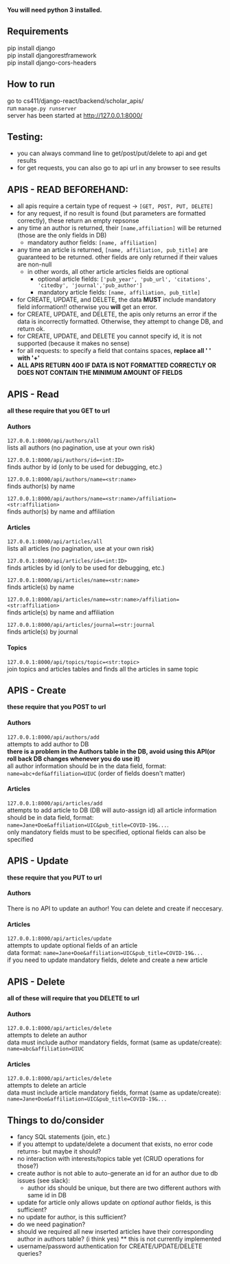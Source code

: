 **You will need python 3 installed.**

## Requirements
pip install django <br />
pip install djangorestframework <br />
pip install django-cors-headers <br />

## How to run
go to cs411/django-react/backend/scholar_apis/<br />
run `manage.py runserver` <br />
server has been started at http://127.0.0.1:8000/ <br />

## Testing:
* you can always command line to get/post/put/delete to api and get results
* for get requests, you can also go to api url in any browser to see results

## APIS - READ BEFOREHAND:
* all apis require a certain type of request -> `[GET, POST, PUT, DELETE]`
* for any request, if no result is found (but parameters are formatted correctly), these return an empty repsonse
* any time an author is returned, their `[name,affiliation]` will be returned (those are the only fields in DB)
  * mandatory author fields: `[name, affiliation]`
* any time an article is returned, `[name, affiliation, pub_title]` are guaranteed to be returned. other fields are only returned if their values are non-null
  * in other words, all other article articles fields are optional
    * optional article fields: `['pub_year', 'pub_url', 'citations', 'citedby', 'journal','pub_author']`
    * mandatory article fields: `[name, affiliation, pub_title]`
* for CREATE, UPDATE, and DELETE, the data **MUST** include mandatory field information!! otherwise you **will** get an error.
* for CREATE, UPDATE, and DELETE, the apis only returns an error if the data is incorrectly formatted. Otherwise, they attempt to change DB, and return ok.
* for CREATE, UPDATE, and DELETE you cannot specify id, it is not supported (because it makes no sense)
* for all requests: to specify a field that contains spaces, **replace all ' ' with '+'**
* **ALL APIS RETURN 400 IF DATA IS NOT FORMATTED CORRECTLY OR DOES NOT CONTAIN THE MINIMUM AMOUNT OF FIELDS**

## APIS - Read
**all these require that you GET to url**

#### Authors

`127.0.0.1:8000/api/authors/all`<br />
lists all authors (no pagination, use at your own risk) <br />

`127.0.0.1:8000/api/authors/id=<int:ID>` <br />
finds author by id (only to be used for debugging, etc.) <br />

`127.0.0.1:8000/api/authors/name=<str:name>` <br />
finds author(s) by name <br />

`127.0.0.1:8000/api/authors/name=<str:name>/affiliation=<str:affiliation>` <br />
finds author(s) by name and affiliation <br />

#### Articles
`127.0.0.1:8000/api/articles/all` <br />
lists all articles (no pagination, use at your own risk) <br />

`127.0.0.1:8000/api/articles/id=<int:ID>` <br />
finds articles by id (only to be used for debugging, etc.) <br />

`127.0.0.1:8000/api/articles/name=<str:name>` <br />
finds article(s) by name <br />

`127.0.0.1:8000/api/articles/name=<str:name>/affiliation=<str:affiliation>` <br />
finds article(s) by name and affiliation <br />

`127.0.0.1:8000/api/articles/journal=<str:journal` <br />
finds article(s) by journal <br />

#### Topics
`127.0.0.1:8000/api/topics/topic=<str:topic>` <br />
join topics and articles tables and finds all the articles in same topic  <br />

## APIS - Create
**these require that you POST to url**

#### Authors
`127.0.0.1:8000/api/authors/add` <br />
attempts to add author to DB <br />
**there is a problem in the Authors table in the DB, avoid using this API(or roll back DB changes whenever you do use it)** <br />
all author information should be in the data field, format: `name=abc+def&affiliation=UIUC` (order of fields doesn't matter) <br />

#### Articles
`127.0.0.1:8000/api/articles/add` <br /> 
attempts to add article to DB (DB will auto-assign id)
all article information should be in data field, format: `name=Jane+Doe&affiliation=UIC&pub_title=COVID-19&...`.  <br />
only mandatory fields must to be specified, optional fields can also be specified <br />


## APIS - Update
**these require that you PUT to url**

#### Authors
There is no API to update an author! You can delete and create if neccesary. <br />

#### Articles
`127.0.0.1:8000/api/articles/update` <br />
attempts to update optional fields of an article <br />
data format: `name=Jane+Doe&affiliation=UIC&pub_title=COVID-19&...` <br />
if you need to update mandatory fields, delete and create a new article


## APIS - Delete
**all of these will require that you DELETE to url**

#### Authors
`127.0.0.1:8000/api/articles/delete` <br />
attempts to delete an author <br />
data must include author mandatory fields, format (same as update/create): `name=abc&affiliation=UIUC`

#### Articles
`127.0.0.1:8000/api/articles/delete` <br />
attempts to delete an article <br />
data must include article mandatory fields, format (same as update/create): `name=Jane+Doe&affiliation=UIC&pub_title=COVID-19&...`

## Things to do/consider
* fancy SQL statements (join, etc.) <br />
* if you attempt to update/delete a document that exists, no error code returns- but maybe it should? <br />
* no interaction with interests/topics table yet (CRUD operations for those?) <br />
* create author is not able to auto-generate an id for an author due to db issues (see slack):
  * author ids should be unique, but there are two different authors with same id in DB
* update for article only allows update on *optional* author fields, is this sufficient? <br />
* no update for author, is this sufficient? <br />
* do we need pagination? <br />
* should we required all new inserted articles have their corresponding author in authors table? (i think yes)
  ** this is not currently implemented
* username/password authentication for CREATE/UPDATE/DELETE queries?
